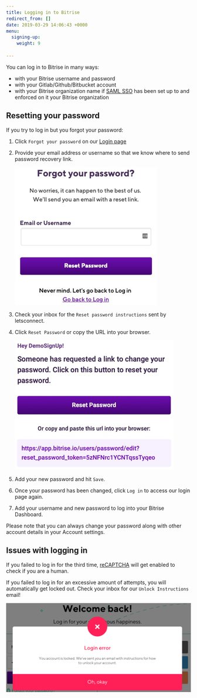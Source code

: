 ```yaml
---
title: Logging in to Bitrise
redirect_from: []
date: 2019-03-29 14:06:43 +0000
menu:
  signing-up:
    weight: 9

---
```

You can log in to Bitrise in many ways:

* with your Bitrise username and password
* with your Gitlab/Github/Bitbucket account
* with your Bitrise organization name if [SAML SSO](/team-management/organizations/saml-sso-in-organizations/) has been set up to and enforced on it your Bitrise organization

## Resetting your password

If you try to log in but you forgot your password:

1. Click `Forgot your password` on our [Login page](https://app.bitrise.io/users/sign_in)
2. Provide your email address or username so that we know where to send password recovery link.

   ![](/img/forgot-your-password.jpg)
3. Check your inbox for the `Reset password instructions` sent by letsconnect.
4. Click `Reset Password` or copy the URL into your browser.

   ![](/img/reset-password2.jpg)
5. Add your new password and hit `Save`.
6. Once your password has been changed, click `Log in` to access our login page again.
7. Add your username and new password to log into your Bitrise Dashboard.

Please note that you can always change your password along with other account details in your Account settings.

## Issues with logging in

If you failed to log in for the third time, [reCAPTCHA](https://developers.google.com/recaptcha/) will get enabled to check if you are a human.

If you failed to log in for an excessive amount of attempts, you will automatically get locked out. Check your inbox for our `Unlock Instructions` email!

![](/img/lockedout.png)